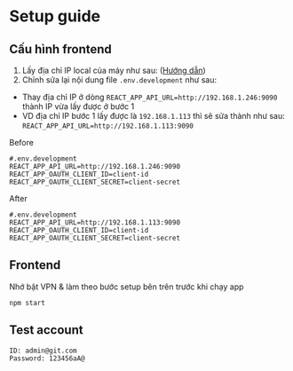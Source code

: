 # Setup guide

## Cấu hình frontend

1. Lấy địa chỉ IP local của máy như
   sau: ([Hướng dẫn](https://www.whatismybrowser.com/detect/what-is-my-local-ip-address))
2. Chỉnh sửa lại nội dung file ```.env.development``` như sau:

- Thay địa chỉ IP ở dòng ```REACT_APP_API_URL=http://192.168.1.246:9090``` thành IP vừa lấy được ở bước 1
- VD địa chỉ IP bước 1 lấy được là ```192.168.1.113``` thì sẽ sửa thành như sau: ```REACT_APP_API_URL=http://192.168.1.113:9090```

Before

```
#.env.development
REACT_APP_API_URL=http://192.168.1.246:9090
REACT_APP_OAUTH_CLIENT_ID=client-id
REACT_APP_OAUTH_CLIENT_SECRET=client-secret
```

After

```
#.env.development
REACT_APP_API_URL=http://192.168.1.113:9090
REACT_APP_OAUTH_CLIENT_ID=client-id
REACT_APP_OAUTH_CLIENT_SECRET=client-secret
```

## Frontend

Nhớ bật VPN & làm theo bước setup bên trên trước khi chạy app

```
npm start
```

## Test account

```
ID: admin@git.com
Password: 123456aA@
```
